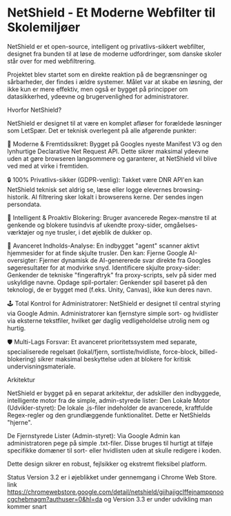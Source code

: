# NetShield - Et Moderne Webfilter til Skolemiljøer

NetShield er et open-source, intelligent og privatlivs-sikkert webfilter, designet fra bunden til at løse de moderne udfordringer, som danske skoler står over for med webfiltrering.

Projektet blev startet som en direkte reaktion på de begrænsninger og sårbarheder, der findes i ældre systemer. Målet var at skabe en løsning, der ikke kun er mere effektiv, men også er bygget på principper om datasikkerhed, ydeevne og brugervenlighed for administratorer.

Hvorfor NetShield?

NetShield er designet til at være en komplet afløser for forældede løsninger som LetSpær. Det er teknisk overlegent på alle afgørende punkter:

🚀 Moderne & Fremtidssikret: Bygget på Googles nyeste Manifest V3 og den lynhurtige Declarative Net Request API. Dette sikrer maksimal ydeevne uden at gøre browseren langsommere og garanterer, at NetShield vil blive ved med at virke i fremtiden.

🔒 100% Privatlivs-sikker (GDPR-venlig): Takket være DNR API'en kan NetShield teknisk set aldrig se, læse eller logge elevernes browsing-historik. Al filtrering sker lokalt i browserens kerne. Der sendes ingen persondata.

🧠 Intelligent & Proaktiv Blokering: Bruger avancerede Regex-mønstre til at genkende og blokere tusindvis af ukendte proxy-sider, omgåelses-værktøjer og nye trusler, i det øjeblik de dukker op.

🤖 Avanceret Indholds-Analyse: En indbygget "agent" scanner aktivt hjemmesider for at finde skjulte trusler. Den kan:
Fjerne Google AI-oversigter: Fjerner dynamisk de AI-genererede svar direkte fra Googles søgeresultater for at modvirke snyd.
Identificere skjulte proxy-sider: Genkender de tekniske "fingeraftryk" fra proxy-scripts, selv på sider med uskyldige navne.
Opdage spil-portaler: Genkender spil baseret på den teknologi, de er bygget med (f.eks. Unity, Canvas), ikke kun deres navn.

🕹️ Total Kontrol for Administratorer: NetShield er designet til central styring via Google Admin. Administratorer kan fjernstyre simple sort- og hvidlister via eksterne tekstfiler, hvilket gør daglig vedligeholdelse utrolig nem og hurtig.

🛡️ Multi-Lags Forsvar: Et avanceret prioritetssystem med separate, specialiserede regelsæt (lokal/fjern, sortliste/hvidliste, force-block, billed-blokering) sikrer maksimal beskyttelse uden at blokere for kritisk undervisningsmateriale.

Arkitektur

NetShield er bygget på en separat arkitektur, der adskiller den indbyggede, intelligente motor fra de simple, admin-styrede lister:
Den Lokale Motor (Udvikler-styret): De lokale .js-filer indeholder de avancerede, kraftfulde Regex-regler og den grundlæggende funktionalitet. Dette er NetShields "hjerne".

De Fjernstyrede Lister (Admin-styret): Via Google Admin kan administratoren pege på simple .txt-filer. Disse bruges til hurtigt at tilføje specifikke domæner til sort- eller hvidlisten uden at skulle redigere i koden.

Dette design sikrer en robust, fejlsikker og ekstremt fleksibel platform.

Status
Version 3.2 er i øjeblikket under gennemgang i Chrome Web Store. link https://chromewebstore.google.com/detail/netshield/giihajigclffejnamppnoocgchebmagm?authuser=0&hl=da
og Version 3.3 er under udvikling man kommer snart
